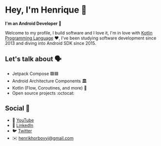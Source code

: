 
# Hey, I'm Henrique 👋 

<b>I'm an Android Developer 🤖</b>
  
Welcome to my profile, I build software and I love it, I'm in love with [Kotlin Programming Language](https://kotlinlang.org) :heart:, I've been studying software development since 2013 and diving into Android SDK since 2015.  

## Let's talk about 🗣️
- Jetpack Compose :green_square::blue_square:
- Android Architecture Components 🏛️ 
- Kotlin (Flow, Coroutines, and more) 🥰
- Open source projects :octocat:

## Social 📱
- 🎥 [YouTube](https://www.youtube.com/rapaduradev)
- 💼 [LinkedIn](https://www.linkedin.com/in/henrique-horbovyi-719b92a9/)
- 🐦 [Twitter](https://twitter.com/henrikhorbovyi)
- ✉️ henrikhorbovyi@gmail.com
